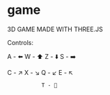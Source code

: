 # game

3D GAME MADE WITH THREE.JS

Controls:

A - ⬅️   W - ⬆️    Z - ⬇️    S - ➡️

C - ↗️   X - ↘️    Q - ↙️    E - ↖️

               T - 🔁
